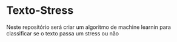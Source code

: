 # Texto-Stress
Neste repositório será criar um algoritmo de machine learnin para classificar se o texto passa um stress ou não
